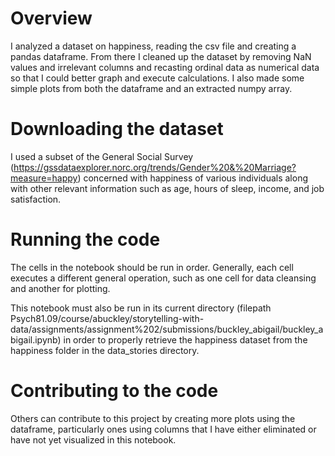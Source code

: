 # Overview

I analyzed a dataset on happiness, reading the csv file and creating a pandas dataframe. From there I cleaned up the dataset by removing NaN values and irrelevant columns and recasting ordinal data as numerical data so that I could better graph and execute calculations. I also made some simple plots from both the dataframe and an extracted numpy array.

# Downloading the dataset

I used a subset of the General Social Survey (https://gssdataexplorer.norc.org/trends/Gender%20&%20Marriage?measure=happy) concerned with happiness of various individuals along with other relevant information such as age, hours of sleep, income, and job satisfaction.

# Running the code

The cells in the notebook should be run in order. Generally, each cell executes a different general operation, such as one cell for data cleansing and another for plotting.

This notebook must also be run in its current directory (filepath Psych81.09/course/abuckley/storytelling-with-data/assignments/assignment%202/submissions/buckley_abigail/buckley_abigail.ipynb) in order to properly retrieve the happiness dataset from the happiness folder in the data_stories directory. 

# Contributing to the code

Others can contribute to this project by creating more plots using the dataframe, particularly ones using columns that I have either eliminated or have not yet visualized in this notebook. 

